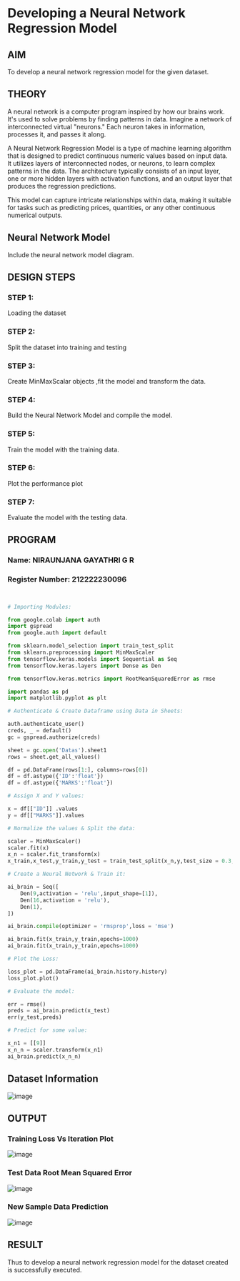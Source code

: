 # Developing a Neural Network Regression Model

## AIM

To develop a neural network regression model for the given dataset.

## THEORY

A neural network is a computer program inspired by how our brains work. It's used to solve problems by finding patterns in data. Imagine a network of interconnected virtual "neurons." Each neuron takes in information, processes it, and passes it along.

A Neural Network Regression Model is a type of machine learning algorithm that is designed to predict continuous numeric values based on input data. It utilizes layers of interconnected nodes, or neurons, to learn complex patterns in the data. The architecture typically consists of an input layer, one or more hidden layers with activation functions, and an output layer that produces the regression predictions.

This model can capture intricate relationships within data, making it suitable for tasks such as predicting prices, quantities, or any other continuous numerical outputs.

## Neural Network Model

Include the neural network model diagram.

## DESIGN STEPS

### STEP 1:

Loading the dataset

### STEP 2:

Split the dataset into training and testing

### STEP 3:

Create MinMaxScalar objects ,fit the model and transform the data.

### STEP 4:

Build the Neural Network Model and compile the model.

### STEP 5:

Train the model with the training data.

### STEP 6:

Plot the performance plot

### STEP 7:

Evaluate the model with the testing data.

## PROGRAM
### Name: NIRAUNJANA GAYATHRI G R
### Register Number: 212222230096
```python


# Importing Modules:

from google.colab import auth
import gspread
from google.auth import default

from sklearn.model_selection import train_test_split
from sklearn.preprocessing import MinMaxScaler
from tensorflow.keras.models import Sequential as Seq
from tensorflow.keras.layers import Dense as Den

from tensorflow.keras.metrics import RootMeanSquaredError as rmse

import pandas as pd
import matplotlib.pyplot as plt

# Authenticate & Create Dataframe using Data in Sheets:

auth.authenticate_user()
creds, _ = default()
gc = gspread.authorize(creds)

sheet = gc.open('Datas').sheet1 
rows = sheet.get_all_values()

df = pd.DataFrame(rows[1:], columns=rows[0])
df = df.astype({'ID':'float'})
df = df.astype({'MARKS':'float'})

# Assign X and Y values:

x = df[["ID"]] .values
y = df[["MARKS"]].values

# Normalize the values & Split the data:

scaler = MinMaxScaler()
scaler.fit(x)
x_n = scaler.fit_transform(x)
x_train,x_test,y_train,y_test = train_test_split(x_n,y,test_size = 0.3,random_state = 3)

# Create a Neural Network & Train it:

ai_brain = Seq([
    Den(9,activation = 'relu',input_shape=[1]),
    Den(16,activation = 'relu'),
    Den(1),
])

ai_brain.compile(optimizer = 'rmsprop',loss = 'mse')

ai_brain.fit(x_train,y_train,epochs=1000)
ai_brain.fit(x_train,y_train,epochs=1000)

# Plot the Loss:

loss_plot = pd.DataFrame(ai_brain.history.history)
loss_plot.plot()

# Evaluate the model:

err = rmse()
preds = ai_brain.predict(x_test)
err(y_test,preds)

# Predict for some value:

x_n1 = [[9]]
x_n_n = scaler.transform(x_n1)
ai_brain.predict(x_n_n)


```
## Dataset Information

![image](https://github.com/niraunjana/basic-nn-model/assets/119395610/41f27e3b-7207-448b-b8e7-546697eaba9c)


## OUTPUT

### Training Loss Vs Iteration Plot

![image](https://github.com/niraunjana/basic-nn-model/assets/119395610/fd492403-2275-401d-a7bc-ce12b31fca46)


### Test Data Root Mean Squared Error

![image](https://github.com/niraunjana/basic-nn-model/assets/119395610/8be6ef92-3857-4d53-a78a-e864589eeb6a)


### New Sample Data Prediction

![image](https://github.com/niraunjana/basic-nn-model/assets/119395610/b27c32dc-d6a4-47b8-8977-639fa720a0c9)


## RESULT

Thus to develop a neural network regression model for the dataset created is successfully executed.
